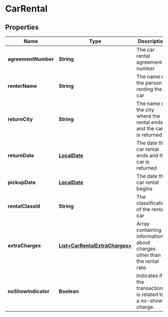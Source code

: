 
# CarRental

## Properties
Name | Type | Description | Notes
------------ | ------------- | ------------- | -------------
**agreementNumber** | **String** | The car rental agreement number |  [optional]
**renterName** | **String** | The name of the person renting the car |  [optional]
**returnCity** | **String** | The name of the city where the rental ends and the car is returned |  [optional]
**returnDate** | [**LocalDate**](LocalDate.md) | The date the car rental ends and the car is returned |  [optional]
**pickupDate** | [**LocalDate**](LocalDate.md) | The date the car rental begins |  [optional]
**rentalClassId** | **String** | The classification of the rental car |  [optional]
**extraCharges** | [**List&lt;CarRentalExtraCharges&gt;**](CarRentalExtraCharges.md) | Array containing information about charges other than the rental rate. |  [optional]
**noShowIndicator** | **Boolean** | Indicates if the transaction is related to a no-show charge. |  [optional]



